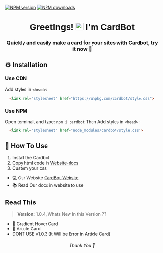 [![NPM version](https://img.shields.io/badge/versions-1.0.4-blue)](https://npmjs.org/package/cardbot)
[![NPM downloads](https://img.shields.io/badge/download-70%20people%2Fweek-green)](https://npmjs.org/package/cardbot)

<h1 align="center">Greetings! <img src="https://media.giphy.com/media/hvRJCLFzcasrR4ia7z/giphy.gif" width="25px"> I'm CardBot</h1>
<h3 align="center"> Quickly and easily make a card for your sites with Cardbot, try it now 💖</h3>


## ⚙ Installation

### Use CDN

Add styles in `<head>`:

```html
  <link rel="stylesheet" href="https://unpkg.com/cardbot/style.css">  
```
### Use NPM
Open terminal, and type: 
`npm i cardbot`
Then Add styles in `<head>` :
```html
  <link rel="stylesheet" href="node_modules/cardbot/style.css">    
```

## 🤔 How To Use
1. Install the Cardbot
2. Copy html code in [Website-docs](https://cardbot.netlify.app/index.html#docs)
3. Custom your css


 - 💻 Our Website [CardBot-Website](https://cardbot.netlify.app/)
 - 📚 Read Our docs in website to use

## Read This

> **Version:** 1.0.4, Whats New In this Version ??
+ 🎨 Gradient Hover Card 
+ 📰 Article Card
+ DONT USE v1.0.3 (It Will be Error in Article Card)


 <h6 align="center"> Thank You 🤞<h6>

